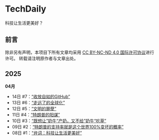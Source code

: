 # TechDaily
科技让生活更美好？

## 前言
除非另有声明，本项目下所有文章均采用 [CC BY-NC-ND 4.0 国际许可协议](https://creativecommons.org/licenses/by-nc-nd/4.0/deed.en)进行许可。
转载请注明原作者与文章出处。

## 2025

**04月**

- 14日 #7：[“收放自如的GitHub”](source/_posts/7.md)
- 13日 #6：[“走远了的全球化”](source/_posts/6.md)
- 12日 #5：[“文明的罪孽”](source/_posts/5.md)
- 11日 #4：[“特朗普的阳谋”](source/_posts/4.md)
- 10日 #3：[“既想让”奶牛“产奶，又不给”奶牛“吃草”](source/_posts/3.md)
- 09日 #2：[“特朗普的支持率就是这个世界100%变坏的概率”](source/_posts/2.md)
- 08日 #1：[“弁词：科技让生活更美好”](source/_posts/1.md)
